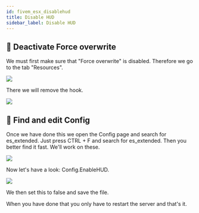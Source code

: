```yaml
---
id: fivem_esx_disablehud
title: Disable HUD
sidebar_label: Disable HUD
---
```


## 📔 Deactivate Force overwrite

We must first make sure that "Force overwrite" is disabled.
Therefore we go to the tab "Resources".

![](https://screensaver01.zap-hosting.com/index.php/s/6ZXxWHN4wCE6WcE/preview)

There we will remove the hook.

![](https://screensaver01.zap-hosting.com/index.php/s/KqWnnT98PB8W9QD/preview)

## 📑 Find and edit Config

Once we have done this we open the Config page and search for es_extended.
Just press CTRL + F and search for es_extended.
Then you better find it fast.
We'll work on these.

![](https://screensaver01.zap-hosting.com/index.php/s/gNyanXGeexobkeC/preview)

Now let's have a look: Config.EnableHUD.

![](https://screensaver01.zap-hosting.com/index.php/s/25HfeCciXc3wRZr/preview)

We then set this to false and save the file.

When you have done that you only have to restart the server and that's it.
